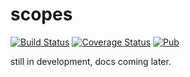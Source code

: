 # scopes

[![Build Status](https://github.com/LoveCommunity/scopes.dart/workflows/Tests/badge.svg)](https://github.com/LoveCommunity/scopes.dart/actions/workflows/tests.yaml)
[![Coverage Status](https://img.shields.io/codecov/c/github/LoveCommunity/scopes.dart/main.svg)](https://codecov.io/gh/LoveCommunity/scopes.dart) 
[![Pub](https://img.shields.io/pub/v/scopes)](https://pub.dev/packages/scopes)

still in development, docs coming later.
